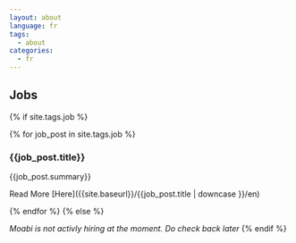 ```yaml
---
layout: about
language: fr
tags:
  - about
categories:
  - fr
---
```

## Jobs

{% if site.tags.job %}

{% for job_post in site.tags.job %}
### {{job_post.title}}

{{job_post.summary}}

Read More [Here]({{site.baseurl}}/{{job_post.title | downcase }}/en)

{% endfor %}
{% else %}

*Moabi is not activly hiring at the moment.  Do check back later*
{% endif %}
